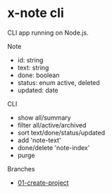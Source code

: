 # x-note cli

CLI app running on Node.js.

Note
  - id: string
  - text: string
  - done: boolean
  - status: enum active, deleted
  - updated: date

CLI
  - show all/summary
  - filter all/active/archived
  - sort text/done/status/updated
  - add 'note-text'
  - done/delete 'note-index'
  - purge

Branches

- [01-create-project](./doc/01-create-project.md)
